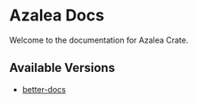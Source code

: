 # Azalea Docs
Welcome to the documentation for Azalea Crate.

## Available Versions
- [better-docs](./better-docs/index.html)
